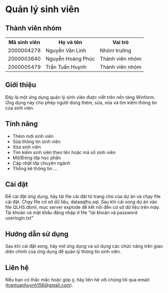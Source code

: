 # Quản lý sinh viên

## Thành viên nhóm

<table>
<tr>
	<th>Mã sinh viên</th>
	<th>Họ và tên</th>
	<th>Vai trò</th>
</tr>
	
<tr>
	<td>2000004278</td>
	<td>Nguyễn Văn Linh</td>
	<td>Nhóm trưởng</td>
</tr>

<tr>
	<td>2000003640</td>
	<td>Nguyễn Hoàng Phúc</td>
	<td>Thành viên nhóm</td>
</tr>

<tr>
	<td>2000005479</td>
	<td>Trần Tuấn Huynh</td>
	<td>Thành viên nhóm</td>
</tr>

</table>

## Giới thiệu

Đây là một ứng dụng quản lý sinh viên được viết trên nền tảng Winform. Ứng dụng này cho phép người dùng thêm, sửa, xóa và tìm kiếm thông tin của sinh viên.

## Tính năng

- Thêm mới sinh viên
- Sửa thông tin sinh viên
- Xóa sinh viên
- Tìm kiếm sinh viên theo tên hoặc mã số sinh viên
- Mở/Đóng lớp học phần
- Cập nhật lớp chuyên ngành
- Thống kê thông tin ...

## Cài đặt

Để cài đặt ứng dụng, hãy tải file cài đặt từ trang chủ của dự án và chạy file cài đặt.
Chạy file cơ sở dữ liệu, dataaqlhs.sql.
Sau khi cài xong dự án vào file QLHS.dbml, mục server explode để kết nối đến cơ sở dữ liệu trên máy.
Tài khoản và mật khẩu đăng nhập ở file "tài khoản và password userlogin.txt"

## Hướng dẫn sử dụng

Sau khi cài đặt xong, hãy mở ứng dụng và sử dụng các chức năng trên giao diện chính của ứng dụng để quản lý thông tin sinh viên.

## Liên hệ

Nếu bạn có thắc mắc hoặc góp ý, hãy liên hệ với chúng tôi qua email: (trantuanhuynh156@gmail.com).